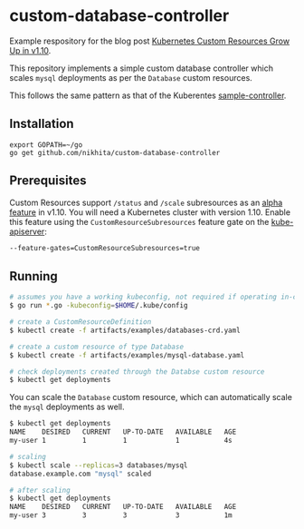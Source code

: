 # custom-database-controller

Example respository for the blog post [
Kubernetes Custom Resources Grow Up in v1.10](https://blog.openshift.com/kubernetes-custom-resources-grow-up-in-v1-10/).

This repository implements a simple custom database controller which scales `mysql` deployments as per the `Database` custom resources.

This follows the same pattern as that of the Kuberentes [sample-controller](https://github.com/kubernetes/sample-controller).

## Installation

```
export GOPATH=~/go
go get github.com/nikhita/custom-database-controller
```

## Prerequisites

Custom Resources support `/status` and `/scale` subresources as an
[alpha feature](https://kubernetes.io/docs/tasks/access-kubernetes-api/extend-api-custom-resource-definitions/#subresources) in v1.10. You will need a Kubernetes cluster with version 1.10.
Enable this feature using the `CustomResourceSubresources` feature gate on the [kube-apiserver](https://kubernetes.io/docs/admin/kube-apiserver):

```sh
--feature-gates=CustomResourceSubresources=true
```

## Running

```sh
# assumes you have a working kubeconfig, not required if operating in-cluster
$ go run *.go -kubeconfig=$HOME/.kube/config

# create a CustomResourceDefinition
$ kubectl create -f artifacts/examples/databases-crd.yaml

# create a custom resource of type Database
$ kubectl create -f artifacts/examples/mysql-database.yaml

# check deployments created through the Databse custom resource
$ kubectl get deployments
```

You can scale the `Database` custom resource, which can automatically scale the `mysql` deployments as well.

```sh
$ kubectl get deployments
NAME    DESIRED   CURRENT   UP-TO-DATE   AVAILABLE   AGE
my-user 1         1         1            1           4s

# scaling
$ kubectl scale --replicas=3 databases/mysql
database.example.com "mysql" scaled

# after scaling
$ kubectl get deployments
NAME    DESIRED   CURRENT   UP-TO-DATE   AVAILABLE   AGE
my-user 3         3         3            3           1m
```

